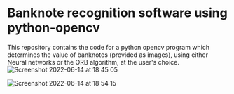 # Banknote recognition software using python-opencv

This repository contains the code for a python opencv program which determines the value of banknotes (provided as images), using either Neural networks or the ORB algorithm, at the user's choice.
![Screenshot 2022-06-14 at 18 45 05](https://user-images.githubusercontent.com/79728068/173620015-5719aa93-9297-43ba-ad13-9a03e131a079.png)

![Screenshot 2022-06-14 at 18 54 15](https://user-images.githubusercontent.com/79728068/173621874-b3526c49-1508-40ff-b650-517986f22e5a.png)
